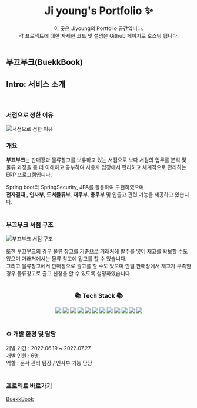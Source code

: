 <p align="center">
  <h1 align="center">Ji young's Portfolio ✨</h1>

  <p align="center">
  이 곳은 Jiyoung의 Portfolio 공간입니다.<br/>
  각 프로젝트에 대한 자세한 코드 및 설명은 Github 페이지로 호스팅 됩니다. <br/>
  <br/>

## 부끄부크(BuekkBook)

## Intro: 서비스 소개
<br/>

### 서점으로 정한 이유
![서점으로 정한 이유](https://github.com/jiyoung0307/BuekkBook/assets/110333953/058e348e-fc5c-4832-baac-b8c207575748)

### 개요
<strong>부끄부크</strong>는 판매장과 물류창고를 보유하고 있는 서점으로 보다 서점의 업무를 분석 및 물류 과정을 좀 더 이해하고 공부하여 사용자 입장에서 편리하고 체계적으로 관리하는 ERP 프로그램입니다.<br/>

Spring boot와 SpringSecurity, JPA를 활용하여 구현하였으며<br /> <strong>전자결재</strong> , <strong>인사부</strong>, <strong>도서물류부</strong>, <strong>재무부</strong>, <strong>총무부</strong> 및 입출고 관련 기능을 제공하고 있습니다.<br /><br />

### 부끄부크 서점 구조
![부끄부크 서점 구조](https://github.com/jiyoung0307/BuekkBook/assets/110333953/8948bb92-8086-4b9d-9213-6424658af2f7)

또한 부끄부크의 경우 물류 창고를 기준으로 거래처에 발주를 넣어 재고를 확보할 수도 있으며 거래처에서는 물류 창고에 입고를 할 수 있습니다.<br />
그리고 물류창고에서 판매장으로 출고를 할 수도 있으며 만일 판매장에서 재고가 부족한 경우 물류창고로 출고 신청을 할 수 있도록 설정하였습니다.<br /><br />

<div align=center>
	<h3>📚 Tech Stack 📚</h3>
</div>
<div align="center">
	<img src="https://img.shields.io/badge/Java-007396?style=flat&logo=Conda-Forge&logoColor=white" />
	<img src="https://img.shields.io/badge/Oracle%20SQL-F80000?style=flat&logo=Oracle&logoColor=white" />
	<img src="https://img.shields.io/badge/HTML5-E34F26?style=flat&logo=HTML5&logoColor=white" />
	<img src="https://img.shields.io/badge/css3-1572B6?style=flat&logo=css3&logoColor=white" />
	<img src="https://img.shields.io/badge/JavaScript-F7DF1E?style=flat&logo=JavaScript&logoColor=white" />
	<img src="https://img.shields.io/badge/jQuery-0769AD?style=flat&logo=jQuery&logoColor=white" />
	<img src="https://img.shields.io/badge/Spring Data JPA-6DB33F?style=flat&logo=Spring Data JPA&logoColor=white" />
	<img src="https://img.shields.io/badge/Spring Boot-6DB33F?style=flat&logo=Spring Boot&logoColor=white" />
	<img src="https://img.shields.io/badge/Spring Security-6DB33F?style=flat&logo=springsecurity&logoColor=white" />
	<img src="https://img.shields.io/badge/Thymeleaf-005F0F?style=flat&logo=thymeleaf&logoColor=white" />
	<img src="https://img.shields.io/badge/GitLab-FC6D26?style=flat&logo=gitlab&logoColor=white" />
	<img src="https://img.shields.io/badge/Sourcetree-0052CC?style=flat&logo=Sourcetree&logoColor=white" />
	<br>
</div>
<br />
<div>
	<h3> ⚙️ 개발 환경 및 담당</h3>
</div>
<div>
	개발 기간 : 2022.06.19 ~ 2022.07.27 <br />
 	개발 인원 : 6명 <br />
  	역할 : 문서 관리 팀장 / 인사부 기능 담당	 <br />
</div>
<br />
<div>
	<h3>프로젝트 바로가기</h3>
	<a href="https://github.com/jiyoung0307/BuekkBook.git">BuekkBook</a>
</div>

